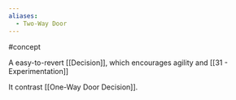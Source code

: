 ```yaml
---
aliases:
  - Two-Way Door
---
```

#concept 

A easy-to-revert [[Decision]], which encourages agility and [[31 - Experimentation]]

It contrast [[One-Way Door Decision]].